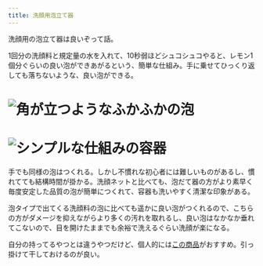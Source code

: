 ```yaml
---
title: 洗顔用泡立て器
---
```

洗顔用の泡立て器は良いぞって話。

1回分の洗顔料と規定量の水を入れて、10秒弱ほどシュコシュコやると、レモン1個分ぐらいの良い泡ができあがるという、簡単な仕組み。手に乗せてひっくり返しても落ちないような、良い泡ができる。

![](https://lh5.googleusercontent.com/mL1pQGMRJbuVtrJVXtZAbA5Il1BIIliu5X_fvuTPTdpBClrLcscJV6V9_Ac2Sx-AFqa9KiKdxe3r72vowCT2ySbDDsxrMpMAf83h1nmO6CpSXEx4xsDew-WyIQvjEpke_lu1xqCYk3DTfaWxxnsWdbb8S99kfw3bbjZpJ_KfSOfPxK8doi54jxjUwvV9 "角が立つようなふかふかの泡")
===================================================================================================================================================================================================================================================

![](https://lh5.googleusercontent.com/Ibvy5-RSJsZ1vva9oSy46qpLjKikEBBgS0MiSq3ZUj52ch110OOGDZfXoti_tzA9fmPzcMpy59whhPlyuRUXbeDO0Z-zvyQmYP0W04f3PkEv5jCUafqCKDOabCKQitMtdM8qPPN9Y4gCDSkRgXccYPiWefnfLWQ-yu-h0AC2sjv_B2XA67IFIopMJAzU "シンプルな仕組みの容器")
=================================================================================================================================================================================================================================================

手でも同様の泡はつくれる。しかし不慣れな初心者には難しいものがあるし、慣れてても結構時間が掛かる。洗顔ネットと比べても、泡だて器の方がより素早く毎度安定した品質の泡が簡単につくれて、容器も洗いやすく清潔な印象がある。

泡タイプで出てくる洗顔料の泡に比べても遥かに良い泡がつくれるので、こちらの方がダメージを抑えながらより多くの汚れを取れるし、良い泡はなかなか垂れてこないので、目を開けたままでも余裕で洗えるぐらい洗顔が楽になる。

自分の持ってるやつとは違うやつだけど、個人的には[この商品](https://www.amazon.co.jp/dp/B09KMP9GDN)がおすすめ。引っ掛けて干しておけるのが良い。
